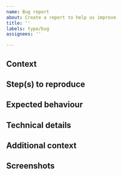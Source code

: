 ```yaml
---
name: Bug report
about: Create a report to help us improve
title: ''
labels: type/bug
assignees: ''

---
```


## Context

<!-- A description of what the bug is. -->

## Step(s) to reproduce

<!-- The instruction to reproduce the bug. If you can't explain why here. -->

## Expected behaviour

<!-- A clear and concise description of what you expected to happen. -->

## Technical details

<!-- Any technical details that could help us with this issue e.g OS, browser, etc -->

## Additional context

<!-- Add any other context about the problem here. -->

## Screenshots

<!-- If applicable, add screenshots to help explain your problem. -->
